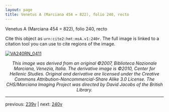```yaml
---
layout: page
title: Venetus A (Marciana 454 = 822), folio 240, recto
---
```


Venetus A (Marciana 454 = 822), folio 240, recto

Cite this object as `urn:cite2:hmt:msA.v1:240r`.  The full image is linked to a citation tool you can use to cite regions of the image.

[![VA240RN_0411](http://www.homermultitext.org/iipsrv?IIIF=/project/homer/pyramidal/deepzoom/hmt/vaimg/2017a/VA240RN_0411.tif/full/800,/0/default.jpg)](http://www.homermultitext.org/ict2/?urn=urn:cite2:hmt:vaimg.2017a:VA240RN_0411) 

<p style="text-align: center; font-style: italic;">This image was derived from an original ©2007, Biblioteca Nazionale Marciana, Venezia, Italia. The derivative image is ©2010, Center for Hellenic Studies. Original and derivative are licensed under the Creative Commons Attribution-Noncommercial-Share Alike 3.0 License. The CHS/Marciana Imaging Project was directed by David Jacobs of the British Library.</p>

---

previous: [239v](../239v/) | next: [240v](../240v/)